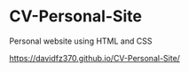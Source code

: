 # CV-Personal-Site

Personal website using HTML and CSS 

https://davidfz370.github.io/CV-Personal-Site/
